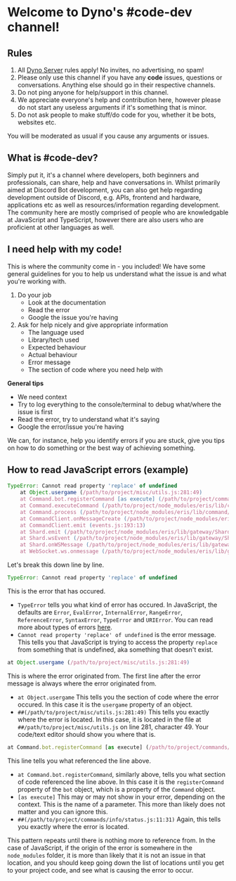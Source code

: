 # Welcome to Dyno's #code-dev channel!
## Rules
1. All [Dyno Server](https://discord.com/channels/203039963636301824/203039963636301824) rules apply! No invites, no advertising, no spam!
2. Please only use this channel if you have any **code** issues, questions or conversations. Anything else should go in their respective channels.
3. Do not ping anyone for help/support in this channel.
4. We appreciate everyone's help and contribution here, however please do not start any useless arguments if it's something that is minor.
5. Do not ask people to make stuff/do code for you, whether it be bots, websites etc.

You will be moderated as usual if you cause any arguments or issues.

## What is #code-dev?
Simply put it, it's a channel where developers, both beginners and professionals, can share, help and have conversations in. Whilst primarily aimed at Discord Bot development, you can also get help regarding development outside of Discord, e.g. APIs, frontend and hardware, applications etc as well as resources/information regarding development. The community here are mostly comprised of people who are knowledgable at JavaScript and TypeScript, however there are also users who are proficient at other languages as well.

## I need help with my code!
This is where the community come in - you included! We have some general guidelines for you to help us understand what the issue is and what you're working with. 

1. Do your job
    - Look at the documentation
    - Read the error
    - Google the issue you're having
2. Ask for help nicely and give appropriate information
    - The language used
    - Library/tech used
    - Expected behaviour
    - Actual behaviour
    - Error message
    - The section of code where you need help with

**General tips**
- We need context
- Try to log everything to the console/terminal to debug what/where the issue is first
- Read the error, try to understand what it's saying
- Google the error/issue you're having

We can, for instance, help you identify errors if you are stuck, give you tips on how to do something or the best way of achieving something.

## How to read JavaScript errors (example)
```js
TypeError: Cannot read property 'replace' of undefined
    at Object.usergame (/path/to/project/misc/utils.js:281:49)
    at Command.bot.registerCommand [as execute] (/path/to/project/commands/info/status.js:11:31)
    at Command.executeCommand (/path/to/project/node_modules/eris/lib/command/Command.js:384:26)
    at Command.process (/path/to/project/node_modules/eris/lib/command/Command.js:344:25)
    at CommandClient.onMessageCreate (/path/to/project/node_modules/eris/lib/command/CommandClient.js:154:50)
    at CommandClient.emit (events.js:193:13)
    at Shard.emit (/path/to/project/node_modules/eris/lib/gateway/Shard.js:1928:26)
    at Shard.wsEvent (/path/to/project/node_modules/eris/lib/gateway/Shard.js:425:26)
    at Shard.onWSMessage (/path/to/project/node_modules/eris/lib/gateway/Shard.js:1767:26)
    at WebSocket.ws.onmessage (/path/to/project/node_modules/eris/lib/gateway/Shard.js:1645:33)
```
Let's break this down line by line. 
```js
TypeError: Cannot read property 'replace' of undefined
```
This is the error that has occured.
- `TypeError` tells you what kind of error has occured. In JavaScript, the defaults are `Error`, `EvalError`, `InternalError`, `RangeError`, `ReferenceError`, `SyntaxError`, `TypeError` and `URIError`. You can read more about types of errors [here](https://developer.mozilla.org/en-US/docs/Web/JavaScript/Reference/Global_Objects/Error/).
- `Cannot read property 'replace' of undefined` is the error message. This tells you that JavaScript is trying to access the property `replace` from something that is undefined, aka something that doesn't exist.

```js
at Object.usergame (/path/to/project/misc/utils.js:281:49)
```
This is where the error originated from. The first line after the error message is always where the error originated from. 
- `at Object.usergame` This tells you the section of code where the error occured. In this case it is the `usergame` property of an object.
- `##(/path/to/project/misc/utils.js:281:49)` This tells you exactly where the error is located. In this case, it is located in the file at `##/path/to/project/misc/utils.js` on line 281, character 49. Your code/text editor should show you where that is.

```js
at Command.bot.registerCommand [as execute] (/path/to/project/commands/info/status.js:11:31)
```
This line tells you what referenced the line above.
- `at Command.bot.registerCommand`, similarly above, tells you what section of code referenced the line above. In this case it is the `registerCommand` property of the `bot` object, which is a property of the `Command` object.
- `[as execute]` This may or may not show in your error, depending on the context. This is the name of a parameter. This more than likely does not matter and you can ignore this.
- `##(/path/to/project/commands/info/status.js:11:31)` Again, this tells you exactly where the error is located.

This pattern repeats until there is nothing more to reference from. In the case of JavaScript, if the origin of the error is somewhere in the `node_modules` folder, it is more than likely that it is not an issue in that location, and you should keep going down the list of locations until you get to your project code, and see what is causing the error to occur.